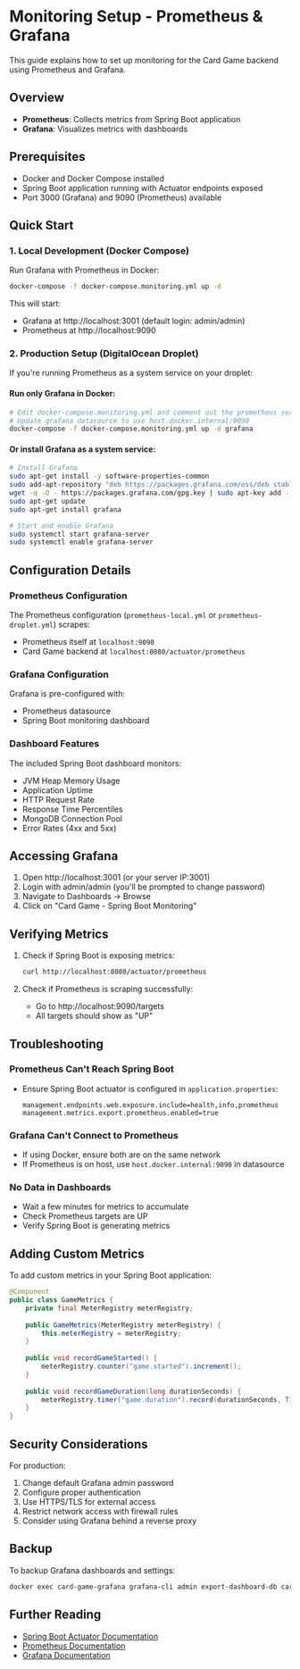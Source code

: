 # Monitoring Setup - Prometheus & Grafana

This guide explains how to set up monitoring for the Card Game backend using Prometheus and Grafana.

## Overview

- **Prometheus**: Collects metrics from Spring Boot application
- **Grafana**: Visualizes metrics with dashboards

## Prerequisites

- Docker and Docker Compose installed
- Spring Boot application running with Actuator endpoints exposed
- Port 3000 (Grafana) and 9090 (Prometheus) available

## Quick Start

### 1. Local Development (Docker Compose)

Run Grafana with Prometheus in Docker:

```bash
docker-compose -f docker-compose.monitoring.yml up -d
```

This will start:
- Grafana at http://localhost:3001 (default login: admin/admin)
- Prometheus at http://localhost:9090

### 2. Production Setup (DigitalOcean Droplet)

If you're running Prometheus as a system service on your droplet:

#### Run only Grafana in Docker:
```bash
# Edit docker-compose.monitoring.yml and comment out the prometheus service
# Update grafana datasource to use host.docker.internal:9090
docker-compose -f docker-compose.monitoring.yml up -d grafana
```

#### Or install Grafana as a system service:
```bash
# Install Grafana
sudo apt-get install -y software-properties-common
sudo add-apt-repository "deb https://packages.grafana.com/oss/deb stable main"
wget -q -O - https://packages.grafana.com/gpg.key | sudo apt-key add -
sudo apt-get update
sudo apt-get install grafana

# Start and enable Grafana
sudo systemctl start grafana-server
sudo systemctl enable grafana-server
```

## Configuration Details

### Prometheus Configuration

The Prometheus configuration (`prometheus-local.yml` or `prometheus-droplet.yml`) scrapes:
- Prometheus itself at `localhost:9090`
- Card Game backend at `localhost:8080/actuator/prometheus`

### Grafana Configuration

Grafana is pre-configured with:
- Prometheus datasource
- Spring Boot monitoring dashboard

### Dashboard Features

The included Spring Boot dashboard monitors:
- JVM Heap Memory Usage
- Application Uptime
- HTTP Request Rate
- Response Time Percentiles
- MongoDB Connection Pool
- Error Rates (4xx and 5xx)

## Accessing Grafana

1. Open http://localhost:3001 (or your server IP:3001)
2. Login with admin/admin (you'll be prompted to change password)
3. Navigate to Dashboards → Browse
4. Click on "Card Game - Spring Boot Monitoring"

## Verifying Metrics

1. Check if Spring Boot is exposing metrics:
   ```bash
   curl http://localhost:8080/actuator/prometheus
   ```

2. Check if Prometheus is scraping successfully:
   - Go to http://localhost:9090/targets
   - All targets should show as "UP"

## Troubleshooting

### Prometheus Can't Reach Spring Boot
- Ensure Spring Boot actuator is configured in `application.properties`:
  ```properties
  management.endpoints.web.exposure.include=health,info,prometheus
  management.metrics.export.prometheus.enabled=true
  ```

### Grafana Can't Connect to Prometheus
- If using Docker, ensure both are on the same network
- If Prometheus is on host, use `host.docker.internal:9090` in datasource

### No Data in Dashboards
- Wait a few minutes for metrics to accumulate
- Check Prometheus targets are UP
- Verify Spring Boot is generating metrics

## Adding Custom Metrics

To add custom metrics in your Spring Boot application:

```java
@Component
public class GameMetrics {
    private final MeterRegistry meterRegistry;
    
    public GameMetrics(MeterRegistry meterRegistry) {
        this.meterRegistry = meterRegistry;
    }
    
    public void recordGameStarted() {
        meterRegistry.counter("game.started").increment();
    }
    
    public void recordGameDuration(long durationSeconds) {
        meterRegistry.timer("game.duration").record(durationSeconds, TimeUnit.SECONDS);
    }
}
```

## Security Considerations

For production:
1. Change default Grafana admin password
2. Configure proper authentication
3. Use HTTPS/TLS for external access
4. Restrict network access with firewall rules
5. Consider using Grafana behind a reverse proxy

## Backup

To backup Grafana dashboards and settings:
```bash
docker exec card-game-grafana grafana-cli admin export-dashboard-db card-game-spring-boot
```

## Further Reading

- [Spring Boot Actuator Documentation](https://docs.spring.io/spring-boot/docs/current/reference/html/actuator.html)
- [Prometheus Documentation](https://prometheus.io/docs/)
- [Grafana Documentation](https://grafana.com/docs/)